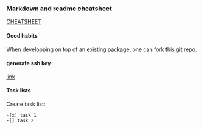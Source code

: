 ### Markdown and readme cheatsheet
[CHEATSHEET](https://github.com/adam-p/markdown-here/wiki/Markdown-Cheatsheet)
#### Good habits
When developping on top of an existing package, one can fork this git repo.
#### generate ssh key
[link](https://git-scm.com/book/en/v2/Git-on-the-Server-Generating-Your-SSH-Public-Key)
#### Task lists
Create task list:
```
-[x] task 1
-[] task 2
```
